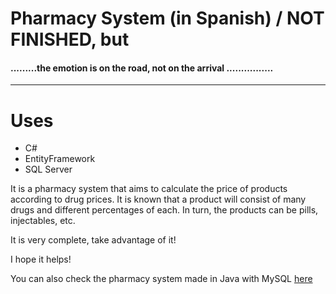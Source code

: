 Pharmacy System (in Spanish) / NOT FINISHED, but
===================
#### .........the emotion is on the road, not on the arrival ................ ####
- - - - 
# Uses #

* C#
* EntityFramework
* SQL Server

It is a pharmacy system that aims to calculate the price of products according to drug prices. It is known that a product will consist of many drugs and different percentages of each.
In turn, the products can be pills, injectables, etc.

It is very complete, take advantage of it!

I hope it helps!

You can also check the pharmacy system made in Java with MySQL [here](https://github.com/maximainero/sistema-farmacia.git)
